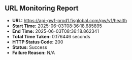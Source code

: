 ## URL Monitoring Report

- **URL:** https://api-gw1-prod1.fisglobal.com/gw/v1/health
- **Start Time:** 2025-06-03T08:36:18.685895
- **End Time:** 2025-06-03T08:36:18.862341
- **Total Time Taken:** 0.176446 seconds
- **HTTP Status Code:** 200
- **Status:** Success
- **Failure Reason:** N/A
